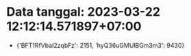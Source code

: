 # Data tanggal: 2023-03-22 12:12:14.571897+07:00

* {'BFT1RfVbaI2zqbFz': 2151, 'hyQ36uGMUlBGm3m3': 9430}
